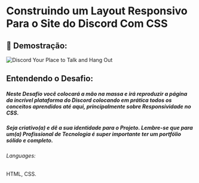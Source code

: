 # Construindo um Layout Responsivo Para o Site do Discord Com CSS

## 🚀 Demostração:
![Discord Your Place to Talk and Hang Out](https://user-images.githubusercontent.com/114197545/211933800-352e7bd9-4bd9-441a-8f6c-dedd665f5341.png)

## Entendendo o Desafio:
##### Neste Desafio você colocará a mão na massa e irá reproduzir a página da incrível plataforma do Discord colocando em prática todos os conceitos aprendidos até aqui, principalmente sobre Responsividade no CSS.

##### Seja criativo(a) e dê a sua identidade para o Projeto. Lembre-se que para um(a) Profissional de Tecnologia é super importante ter um portfólio sólido e completo.

###### Languages:
HTML, CSS.
